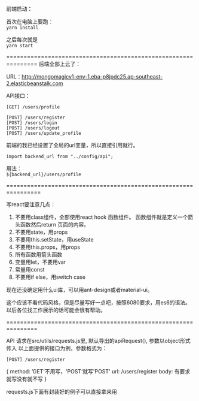 前端启动：

首次在电脑上要跑：   
`yarn install`   

之后每次就是   
`yarn start`   


===============================================================
后端全部上云了：

URL：http://mongomagicv1-env-1.eba-p8jpdc25.ap-southeast-2.elasticbeanstalk.com

API接口：

`[GET] /users/profile`   

`[POST] /users/register`   
`[POST] /users/login`   
`[POST] /users/logout`   
`[POST] /users/update_profile`   


前端的我已经设置了全局的url变量，所以直接引用就行。

`import backend_url from "../config/api";`   

用法：     
 `${backend_url}/users/profile`  

================================================================

写react要注意几点：   
  1. 不要用class组件，全部使用react hook 函数组件。 函数组件就是定义一个箭头函数然后return 页面的内容。
  2. 不要用state，用props
  3. 不要用this.setState，用useState
  4. 不要用this.props，用props
  5. 所有函数用箭头函数
  6. 变量用let，不要用var
  7. 常量用const
  8. 不要用if else，用switch case

现在还没确定用什么ui库，可以用ant-design或者material-ui。    

这个应该不看代码风格，但是尽量写好一点吧，按照6080要求，用es6的语法。以后各位找工作展示的话可能会很有帮助。

===============================================================

  

API 请求在src/utils/requests.js里, 默认导出的apiRequest(), 参数以object形式传入
以上面提供的接口为例，参数格式为：

`[POST] /users/register`   

{
  method: ’GET'不用写，'POST‘就写'POST'
  url: /users/register
  body: 有要求就写没有就不写
}

requests.js下面有封装好的例子可以直接拿来用

